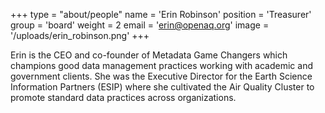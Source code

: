 +++
type = "about/people"
name = 'Erin Robinson'
position = 'Treasurer'
group = 'board'
weight = 2
email = 'erin@openaq.org'
image = '/uploads/erin_robinson.png'
+++

Erin is the CEO and co-founder of Metadata Game Changers which champions good data management practices working with academic and government clients. She was the Executive Director for the Earth Science Information Partners (ESIP) where she cultivated the Air Quality Cluster to promote standard data practices across organizations. 